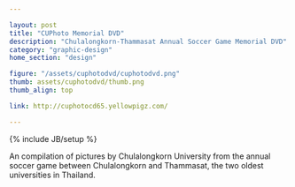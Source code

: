 ```yaml
---

layout: post
title: "CUPhoto Memorial DVD"
description: "Chulalongkorn-Thammasat Annual Soccer Game Memorial DVD"
category: "graphic-design"
home_section: "design"

figure: "/assets/cuphotodvd/cuphotodvd.png"
thumb: assets/cuphotodvd/thumb.png
thumb_align: top

link: http://cuphotocd65.yellowpigz.com/

---
```

{% include JB/setup %}

An compilation of pictures by Chulalongkorn University from the annual soccer game between Chulalongkorn and Thammasat, the two oldest universities in Thailand.